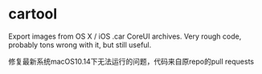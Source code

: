 cartool
=======

Export images from OS X / iOS .car CoreUI archives. Very rough code, probably tons wrong with it, but still useful.


修复最新系统macOS10.14下无法运行的问题，代码来自原repo的pull requests
